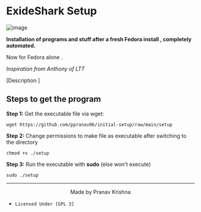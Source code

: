 # ExideShark Setup 
![image](https://user-images.githubusercontent.com/93813737/172992710-a47f54a9-16f7-4839-8634-bd9570103282.png)



  **Installation  of programs and stuff after a fresh Fedora install , completely automated.**  

Now for Fedora alone . 

_Inspiration from Anthony of LTT_

[Description ]


## Steps to get the program

**Step 1:** Get the executable file via wget:

    wget https://github.com/ppranav06/initial-setup/raw/main/setup

**Step 2:** Change permissions to make file as executable after switching to the directory

    chmod +x ./setup

**Step 3:** Run the executable with **sudo** (else won't execute)

    sudo ./setup
    
   -----------
    
    
<div align="center">
Made by Pranav Krishna 
</div>

- `` Licensed Under [GPL 3]  
``   

    
    
    
    
  
    
